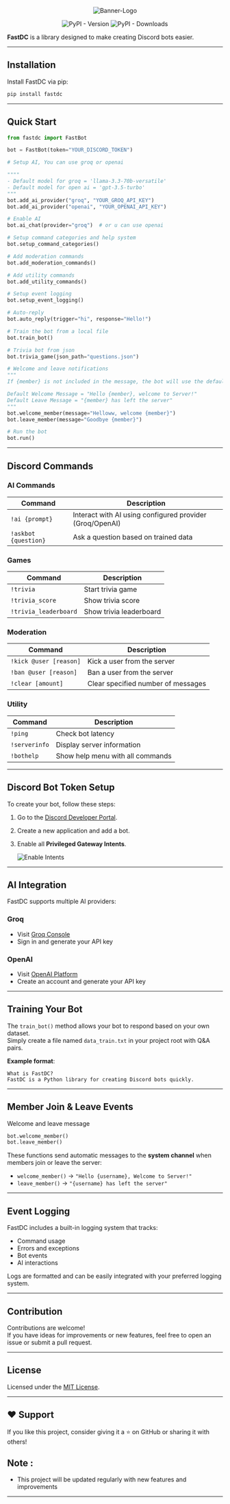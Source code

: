 <p align="center">
  <img src="/doc-ss/banner2.png" alt="Banner-Logo" />
</p>

<p align="center">
  <img src="https://img.shields.io/pypi/v/fastdc" alt="PyPI - Version" />
  <img src="https://static.pepy.tech/badge/fastdc" alt="PyPI - Downloads" />
</p>


**FastDC** is a library designed to make creating Discord bots easier.

---

## Installation

Install FastDC via pip:

```bash
pip install fastdc
```

---

## Quick Start

```python
from fastdc import FastBot

bot = FastBot(token="YOUR_DISCORD_TOKEN")

# Setup AI, You can use groq or openai

""""
- Default model for groq = 'llama-3.3-70b-versatile'
- Default model for open ai = 'gpt-3.5-turbo'
"""
bot.add_ai_provider("groq", "YOUR_GROQ_API_KEY")
bot.add_ai_provider("openai", "YOUR_OPENAI_API_KEY")

# Enable AI 
bot.ai_chat(provider="groq")  # or u can use openai

# Setup command categories and help system
bot.setup_command_categories()

# Add moderation commands
bot.add_moderation_commands()

# Add utility commands
bot.add_utility_commands()

# Setup event logging
bot.setup_event_logging()

# Auto-reply
bot.auto_reply(trigger="hi", response="Hello!")

# Train the bot from a local file
bot.train_bot()  

# Trivia bot from json
bot.trivia_game(json_path="questions.json")

# Welcome and leave notifications
"""
If {member} is not included in the message, the bot will use the default welcome message.

Default Welcome Message = "Hello {member}, welcome to Server!"
Default Leave Message = "{member} has left the server"
"""
bot.welcome_member(message="Helloww, welcome {member}")
bot.leave_member(message="Goodbye {member}")

# Run the bot
bot.run()
```

---

## Discord Commands

### AI Commands
| Command            | Description                                              |
|--------------------|----------------------------------------------------------|
| `!ai {prompt}`     | Interact with AI using configured provider (Groq/OpenAI)  |
| `!askbot {question}` | Ask a question based on trained data                     |

### Games
| Command            | Description                                              |
|--------------------|----------------------------------------------------------|
| `!trivia`          | Start trivia game                                        |
| `!trivia_score`    | Show trivia score                                        |
| `!trivia_leaderboard` | Show trivia leaderboard                              |

### Moderation
| Command            | Description                                              |
|--------------------|----------------------------------------------------------|
| `!kick @user [reason]` | Kick a user from the server                          |
| `!ban @user [reason]`  | Ban a user from the server                           |
| `!clear [amount]`      | Clear specified number of messages                    |

### Utility
| Command            | Description                                              |
|--------------------|----------------------------------------------------------|
| `!ping`            | Check bot latency                                        |
| `!serverinfo`      | Display server information                              |
| `!bothelp`         | Show help menu with all commands                        |

---

## Discord Bot Token Setup

To create your bot, follow these steps:

1. Go to the [Discord Developer Portal](https://discord.com/developers/applications).
2. Create a new application and add a bot.
3. Enable all **Privileged Gateway Intents**.

   ![Enable Intents](/doc-ss/intents.png)

---

## AI Integration

FastDC supports multiple AI providers:

### Groq
- Visit [Groq Console](https://console.groq.com/)
- Sign in and generate your API key

### OpenAI
- Visit [OpenAI Platform](https://platform.openai.com/)
- Create an account and generate your API key

---

## Training Your Bot

The `train_bot()` method allows your bot to respond based on your own dataset.  
Simply create a file named `data_train.txt` in your project root with Q&A pairs.

**Example format**:
```
What is FastDC?
FastDC is a Python library for creating Discord bots quickly.
```

---

## Member Join & Leave Events

Welcome and leave message

```python
bot.welcome_member()
bot.leave_member()
```

These functions send automatic messages to the **system channel** when members join or leave the server:

- `welcome_member()` → `"Hello {username}, Welcome to Server!"`
- `leave_member()` → `"{username} has left the server"`

---

## Event Logging

FastDC includes a built-in logging system that tracks:
- Command usage
- Errors and exceptions
- Bot events
- AI interactions

Logs are formatted and can be easily integrated with your preferred logging system.

---

## Contribution

Contributions are welcome!  
If you have ideas for improvements or new features, feel free to open an issue or submit a pull request.

---

## License

Licensed under the [MIT License](LICENSE).

---

## ❤️ Support

If you like this project, consider giving it a ⭐ on GitHub or sharing it with others!

<!-- ## 🌐 Website Documentation -->
<!-- [FastDC Website](https://fastdc.vercel.app/) -->

## Note : 
- This project will be updated regularly with new features and improvements
---